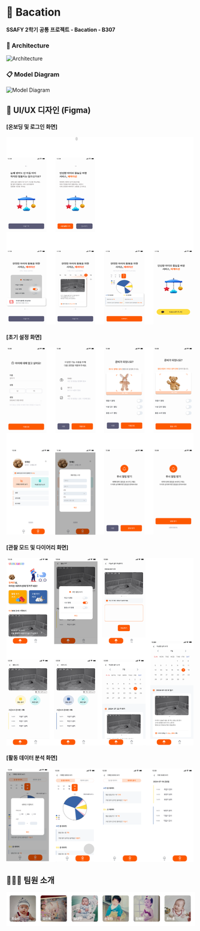 # 👶 Bacation
**SSAFY 2학기 공통 프로젝트 - Bacation - B307**

### 📑 Architecture
![Architecture](https://bacation.s3.ap-northeast-2.amazonaws.com/25.png)

### 📋 Model Diagram
![Model Diagram](https://bacation.s3.ap-northeast-2.amazonaws.com/Untitled.png)

## 🎨 UI/UX 디자인 (Figma)

#### [온보딩 및 로그인 화면]
<img src="FRONT/assets/초기화면.png" width="500px" height="500px"/>

#### [초기 설정 화면]
<img src="FRONT/assets/초기화면2.png" width="500px" height="500px"/>

#### [관찰 모드 및 다이어리 화면]
<img src="FRONT/assets/관찰_및_다이어리.png" width="500px" height="500px"/>

#### [활동 데이터 분석 화면]
<img src="FRONT/assets/데이터분석.png" width="500px" height="250px"/>

## 🧑‍🤝‍🧑 팀원 소개
![Teammate](FRONT/assets/팀원.jpg)
